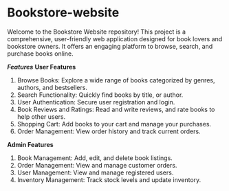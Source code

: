 # Bookstore-website
Welcome to the Bookstore Website repository! This project is a comprehensive, user-friendly web application designed for book lovers and bookstore owners. It offers an engaging platform to browse, search, and purchase books online.

***Features***
**User Features**
1. Browse Books: Explore a wide range of books categorized by genres, authors, and bestsellers.
2. Search Functionality: Quickly find books by title, or author.
3. User Authentication: Secure user registration and login.
4. Book Reviews and Ratings: Read and write reviews, and rate books to help other users.
5. Shopping Cart: Add books to your cart and manage your purchases.
6. Order Management: View order history and track current orders.
  
**Admin Features**
1. Book Management: Add, edit, and delete book listings.
2. Order Management: View and manage customer orders.
3. User Management: View and manage registered users.
4. Inventory Management: Track stock levels and update inventory.
